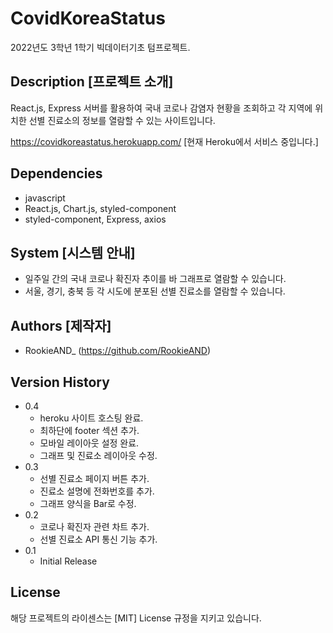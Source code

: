 # CovidKoreaStatus

2022년도 3학년 1학기 빅데이터기초 텀프로젝트.

## Description [프로젝트 소개]

React.js, Express 서버를 활용하여 국내 코로나 감염자 현황을 조회하고
각 지역에 위치한 선별 진료소의 정보를 열람할 수 있는 사이트입니다.

https://covidkoreastatus.herokuapp.com/ [현재 Heroku에서 서비스 중입니다.]

## Dependencies

-   javascript
-   React.js, Chart.js, styled-component
-   styled-component, Express, axios

## System [시스템 안내]

-   일주일 간의 국내 코로나 확진자 추이를 바 그래프로 열람할 수 있습니다.
-   서울, 경기, 충북 등 각 시도에 분포된 선별 진료소를 열람할 수 있습니다.

## Authors [제작자]

-   RookieAND\_ (https://github.com/RookieAND)

## Version History

-   0.4
    -   heroku 사이트 호스팅 완료.
    -   최하단에 footer 섹션 추가.
    -   모바일 레이아웃 설정 완료.
    -   그래프 및 진료소 레이아웃 수정.
-   0.3
    -   선별 진료소 페이지 버튼 추가.
    -   진료소 설명에 전화번호를 추가.
    -   그래프 양식을 Bar로 수정.
-   0.2
    -   코로나 확진자 관련 차트 추가.
    -   선별 진료소 API 통신 기능 추가.
-   0.1
    -   Initial Release

## License

해당 프로젝트의 라이센스는 [MIT] License 규정을 지키고 있습니다.

